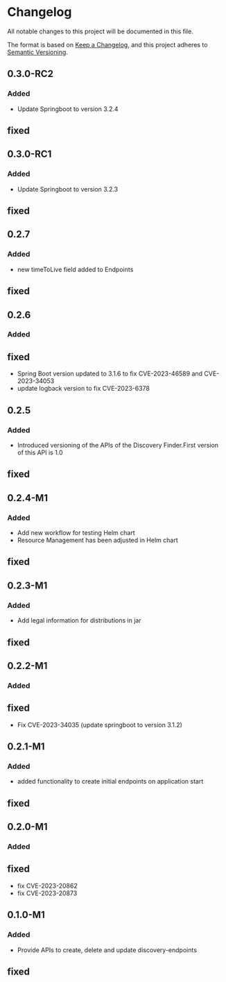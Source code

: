 # Changelog

All notable changes to this project will be documented in this file.

The format is based on [Keep a Changelog](https://keepachangelog.com/en/1.0.0/), and this project adheres
to [Semantic Versioning](https://semver.org/spec/v2.0.0.html).

## 0.3.0-RC2
### Added
- Update Springboot to version 3.2.4

## fixed

## 0.3.0-RC1
### Added
- Update Springboot to version 3.2.3

## fixed

## 0.2.7
### Added
- new timeToLive field added to Endpoints

## fixed

## 0.2.6
### Added

## fixed
- Spring Boot version updated to 3.1.6 to fix CVE-2023-46589 and CVE-2023-34053
- update logback version to fix CVE-2023-6378

## 0.2.5
### Added
- Introduced versioning of the APIs of the Discovery Finder.First version of this API is 1.0

## fixed


## 0.2.4-M1
### Added
- Add new workflow for testing Helm chart
- Resource Management has been adjusted in Helm chart 

## fixed

## 0.2.3-M1
### Added
- Add legal information for distributions in jar

## fixed

## 0.2.2-M1
### Added

## fixed
- Fix CVE-2023-34035 (update springboot to version 3.1.2)

## 0.2.1-M1
### Added
- added functionality to create initial endpoints on application start

## fixed

## 0.2.0-M1
### Added

## fixed
- fix CVE-2023-20862
- fix CVE-2023-20873

## 0.1.0-M1
### Added
- Provide APIs to create, delete and update discovery-endpoints

## fixed